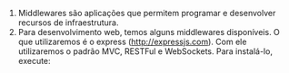 1. Middlewares são aplicações que permitem programar e desenvolver recursos de infraestrutura.
2. Para desenvolvimento web, temos alguns middlewares disponíveis. O que utilizaremos é o express
(http://expressjs.com). Com ele utilizaremos o padrão MVC, RESTFul e WebSockets. Para instalá-lo,
execute: 
